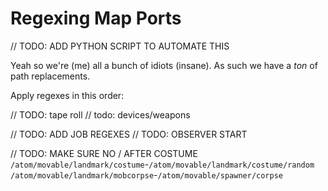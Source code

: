# Regexing Map Ports

// TODO: ADD PYTHON SCRIPT TO AUTOMATE THIS

Yeah so we're (me) all a bunch of idiots (insane).
As such we have a *ton* of path replacements.

Apply regexes in this order:

// TODO: tape roll
// todo: devices/weapons

// TODO: ADD JOB REGEXES
// TODO: OBSERVER START

// TODO: MAKE SURE NO / AFTER COSTUME
`/atom/movable/landmark/costume`-`/atom/movable/landmark/costume/random`
`/atom/movable/landmark/mobcorpse`-`/atom/movable/spawner/corpse`

